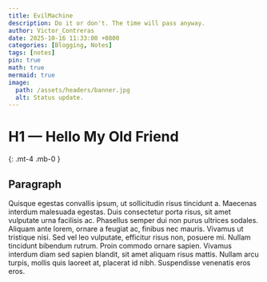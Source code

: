 ```yaml
---
title: EvilMachine
description: Do it or don't. The time will pass anyway.
author: Victor_Contreras
date: 2025-10-16 11:33:00 +0800
categories: [Blogging, Notes]
tags: [notes]
pin: true
math: true
mermaid: true
image:
  path: /assets/headers/banner.jpg
  alt: Status update.
---
```




# H1 — Hello My Old Friend
{: .mt-4 .mb-0 }

## Paragraph


Quisque egestas convallis ipsum, ut sollicitudin risus tincidunt a. Maecenas interdum malesuada egestas. Duis consectetur porta risus, sit amet vulputate urna facilisis ac. Phasellus semper dui non purus ultrices sodales. Aliquam ante lorem, ornare a feugiat ac, finibus nec mauris. Vivamus ut tristique nisi. Sed vel leo vulputate, efficitur risus non, posuere mi. Nullam tincidunt bibendum rutrum. Proin commodo ornare sapien. Vivamus interdum diam sed sapien blandit, sit amet aliquam risus mattis. Nullam arcu turpis, mollis quis laoreet at, placerat id nibh. Suspendisse venenatis eros eros.

